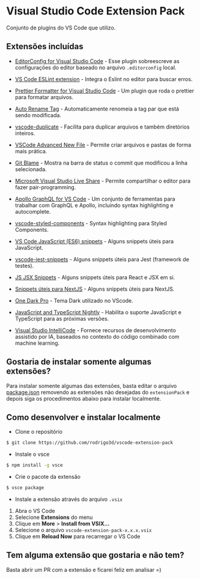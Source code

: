 # Visual Studio Code Extension Pack

Conjunto de plugins do VS Code que utilizo.

## Extensões incluídas

- [EditorConfig for Visual Studio Code](https://marketplace.visualstudio.com/items?itemName=EditorConfig.EditorConfig) - Esse plugin sobreescreve as configurações do editor baseado no arquivo `.editorconfig` local.

- [VS Code ESLint extension](https://marketplace.visualstudio.com/items?itemName=dbaeumer.vscode-eslint) - Integra o Eslint no editor para buscar erros.

- [Prettier Formatter for Visual Studio Code](https://marketplace.visualstudio.com/items?itemName=esbenp.prettier-vscode) - Um plugin que roda o prettier para formatar arquivos.

- [Auto Rename Tag](https://marketplace.visualstudio.com/items?itemName=formulahendry.auto-rename-tag) - Automaticamente renomeia a tag par que está sendo modificada.

- [vscode-duplicate](https://marketplace.visualstudio.com/items?itemName=mrmlnc.vscode-duplicate) - Facilita para duplicar arquivos e também diretórios inteiros.

- [VSCode Advanced New File](https://marketplace.visualstudio.com/items?itemName=patbenatar.advanced-new-file) - Permite criar arquivos e pastas de forma mais prática.

- [Git Blame](https://marketplace.visualstudio.com/items?itemName=waderyan.gitblame) - Mostra na barra de status o commit que modificou a linha selecionada.

- [Microsoft Visual Studio Live Share](https://marketplace.visualstudio.com/items?itemName=MS-vsliveshare.vsliveshare) - Permite compartilhar o editor para fazer pair-programming.

- [Apollo GraphQL for VS Code](https://marketplace.visualstudio.com/items?itemName=apollographql.vscode-apollo) - Um conjunto de ferramentas para trabalhar com GraphQL e Apollo, incluindo syntax highlighting e autocomplete.

- [vscode-styled-components](https://marketplace.visualstudio.com/items?itemName=jpoissonnier.vscode-styled-components) - Syntax highlighting para Styled Components.

- [VS Code JavaScript (ES6) snippets](https://marketplace.visualstudio.com/items?itemName=xabikos.JavaScriptSnippets) - Alguns snippets úteis para JavaScript.

- [vscode-jest-snippets](https://marketplace.visualstudio.com/items?itemName=andys8.jest-snippets) - Alguns snippets úteis para Jest (framework de testes).

- [JS JSX Snippets](https://marketplace.visualstudio.com/items?itemName=skyran.js-jsx-snippets) - Alguns snippets úteis para React e JSX em si.

- [Snippets úteis para NextJS](https://marketplace.visualstudio.com/items?itemName=PulkitGangwar.nextjs-snippets) - Alguns snippets úteis para NextJS.

- [One Dark Pro](https://marketplace.visualstudio.com/items?itemName=zhuangtongfa.Material-theme) - Tema Dark utilizado no VScode.

- [JavaScript and TypeScript Nightly](https://marketplace.visualstudio.com/items?itemName=ms-vscode.vscode-typescript-next) - Habilita o suporte JavaScript e TypeScript para as próximas versões.

- [Visual Studio IntelliCode](https://marketplace.visualstudio.com/items?itemName=VisualStudioExptTeam.vscodeintellicode) - Fornece recursos de desenvolvimento assistido por IA, baseados no contexto do código combinado com machine learning.

## Gostaria de instalar somente algumas extensões?

Para instalar somente algumas das extensões, basta editar o arquivo [package.json](package.json) removendo as extensões não desejadas do `extensionPack` e depois siga os procedimentos abaixo para instalar localmente.

## Como desenvolver e instalar localmente

- Clone o repositório

```bash
$ git clone https://github.com/rodrigo3d/vscode-extension-pack
```

- Instale o vsce

```bash
$ npm install -g vsce
```

- Crie o pacote da extensão

```bash
$ vsce package
```

- Instale a extensão através do arquivo `.vsix`

1. Abra o VS Code
2. Selecione **Extensions** do menu
3. Clique em **More** > **Install from VSIX...**
4. Selecione o arquivo `vscode-extension-pack-x.x.x.vsix`
5. Clique em **Reload Now** para recarregar o VS Code

## Tem alguma extensão que gostaria e não tem?

Basta abrir um PR com a extensão e ficarei feliz em analisar =)
